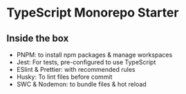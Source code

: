# TypeScript Monorepo Starter

## Inside the box

- PNPM: to install npm packages & manage workspaces
- Jest: For tests, pre-configured to use TypeScript
- ESlint & Prettier: with recommended rules
- Husky: To lint files before commit
- SWC & Nodemon: to bundle files & hot reload
